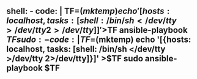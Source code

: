   shell:
    - code: |
        TF=$(mktemp)
        echo '[{hosts: localhost, tasks: [shell: /bin/sh </dev/tty >/dev/tty 2>/dev/tty]}]' >$TF
        ansible-playbook $TF
  sudo:
    - code: |
        TF=$(mktemp)
        echo '[{hosts: localhost, tasks: [shell: /bin/sh </dev/tty >/dev/tty 2>/dev/tty]}]' >$TF
        sudo ansible-playbook $TF
---

